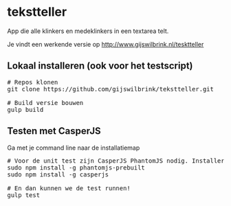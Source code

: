 # tekstteller
App die alle klinkers en medeklinkers in een textarea telt.

Je vindt een werkende versie op http://www.gijswilbrink.nl/tesktteller

## Lokaal installeren (ook voor het testscript)
<pre>
# Repos klonen
git clone https://github.com/gijswilbrink/tekstteller.git

# Build versie bouwen
gulp build
</pre>

## Testen met CasperJS
Ga met je command line naar de installatiemap
<pre>
# Voor de unit test zijn CasperJS PhantomJS nodig. Installeren met:
sudo npm install -g phantomjs-prebuilt
sudo npm install -g casperjs

# En dan kunnen we de test runnen!
gulp test
</pre>
